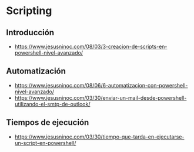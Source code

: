 # Scripting

## Introducción
* https://www.jesusninoc.com/08/03/3-creacion-de-scripts-en-powershell-nivel-avanzado/

## Automatización
* https://www.jesusninoc.com/08/06/6-automatizacion-con-powershell-nivel-avanzado/
* https://www.jesusninoc.com/03/30/enviar-un-mail-desde-powershell-utilizando-el-smtp-de-outlook/

## Tiempos de ejecución
* https://www.jesusninoc.com/03/30/tiempo-que-tarda-en-ejecutarse-un-script-en-powershell/
